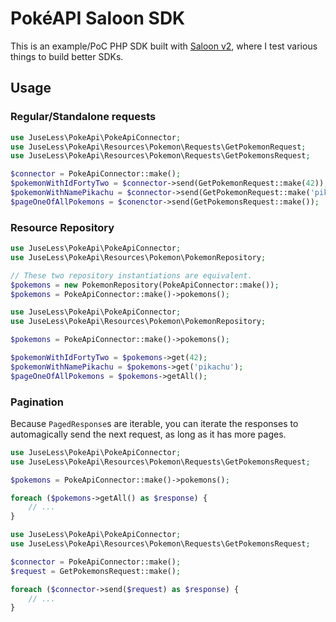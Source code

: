 # PokéAPI Saloon SDK
This is an example/PoC PHP SDK built with [Saloon v2](https://github.com/sammyjo20/saloon), where I test various things to build better SDKs.

## Usage

### Regular/Standalone requests
```php
use JuseLess\PokeApi\PokeApiConnector;
use JuseLess\PokeApi\Resources\Pokemon\Requests\GetPokemonRequest;
use JuseLess\PokeApi\Resources\Pokemon\Requests\GetPokemonsRequest;

$connector = PokeApiConnector::make();
$pokemonWithIdFortyTwo = $connector->send(GetPokemonRequest::make(42));
$pokemonWithNamePikachu = $connector->send(GetPokemonRequest::make('pikachu'));
$pageOneOfAllPokemons = $conenctor->send(GetPokemonsRequest::make());
```

### Resource Repository
```php
use JuseLess\PokeApi\PokeApiConnector;
use JuseLess\PokeApi\Resources\Pokemon\PokemonRepository;

// These two repository instantiations are equivalent.
$pokemons = new PokemonRepository(PokeApiConnector::make());
$pokemons = PokeApiConnector::make()->pokemons();
```

```php
use JuseLess\PokeApi\PokeApiConnector;
use JuseLess\PokeApi\Resources\Pokemon\PokemonRepository;

$pokemons = PokeApiConnector::make()->pokemons();

$pokemonWithIdFortyTwo = $pokemons->get(42);
$pokemonWithNamePikachu = $pokemons->get('pikachu');
$pageOneOfAllPokemons = $pokemons->getAll();
```

### Pagination
Because `PagedResponse`s are iterable, you can iterate the responses to automagically send the next request,  as long as it has more pages.
```php
use JuseLess\PokeApi\PokeApiConnector;
use JuseLess\PokeApi\Resources\Pokemon\Requests\GetPokemonsRequest;

$pokemons = PokeApiConnector::make()->pokemons();

foreach ($pokemons->getAll() as $response) {
    // ...
}
```

```php
use JuseLess\PokeApi\PokeApiConnector;
use JuseLess\PokeApi\Resources\Pokemon\Requests\GetPokemonsRequest;

$connector = PokeApiConnector::make();
$request = GetPokemonsRequest::make();

foreach ($connector->send($request) as $response) {
    // ...
}
```
